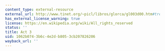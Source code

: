 ```yaml
---
content_type: external-resource
external_url: http://www.tinet.org/~picl/libros/glorca/gl003d00.htm#tres
has_external_license_warning: true
license: https://en.wikipedia.org/wiki/All_rights_reserved
status: ''
title: Act 3
uid: 1062b074-3b6c-4e2d-b805-3cb207826206
wayback_url: ''
---
```

